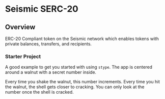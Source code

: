 # Seismic SERC-20

## Overview

ERC-20 Compliant token on the Seismic network which enables tokens with private balances, transfers, and recipients.

### Starter Project

A good example to get you started with using `stype`. The app is centered around
a walnut with a secret number inside.

Every time you shake the walnut, this number increments. Every time you hit the
walnut, the shell gets closer to cracking. You can only look at the number once
the shell is cracked.
